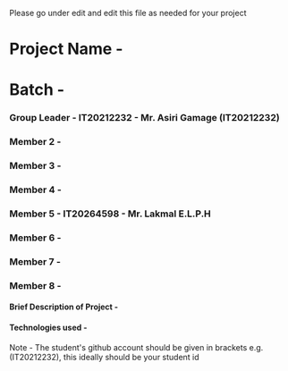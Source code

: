 Please go under edit and edit this file as needed for your project

# Project Name - 
# Batch - 
### Group Leader - IT20212232 - Mr. Asiri Gamage (IT20212232)
### Member 2 - 
### Member 3 - 
### Member 4 - 
### Member 5 - IT20264598 - Mr. Lakmal E.L.P.H
### Member 6 - 
### Member 7 - 
### Member 8 - 

#### Brief Description of Project - 
#### Technologies used - 

Note - The student's github account should be given in brackets e.g. (IT20212232), this ideally should be your student id 

